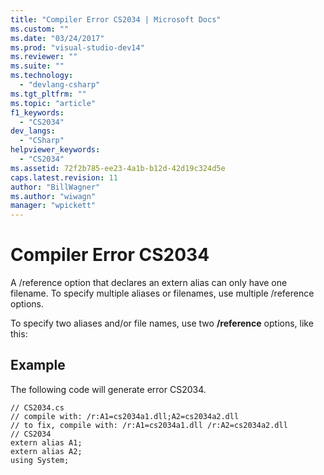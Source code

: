```yaml
---
title: "Compiler Error CS2034 | Microsoft Docs"
ms.custom: ""
ms.date: "03/24/2017"
ms.prod: "visual-studio-dev14"
ms.reviewer: ""
ms.suite: ""
ms.technology: 
  - "devlang-csharp"
ms.tgt_pltfrm: ""
ms.topic: "article"
f1_keywords: 
  - "CS2034"
dev_langs: 
  - "CSharp"
helpviewer_keywords: 
  - "CS2034"
ms.assetid: 72f2b785-ee23-4a1b-b12d-42d19c324d5e
caps.latest.revision: 11
author: "BillWagner"
ms.author: "wiwagn"
manager: "wpickett"
---
```

# Compiler Error CS2034
A /reference option that declares an extern alias can only have one filename. To specify multiple aliases or filenames, use multiple /reference options.  
  
 To specify two aliases and/or file names, use two **/reference** options, like this:  
  
## Example  
 The following code will generate error CS2034.  
  
```  
// CS2034.cs  
// compile with: /r:A1=cs2034a1.dll;A2=cs2034a2.dll  
// to fix, compile with: /r:A1=cs2034a1.dll /r:A2=cs2034a2.dll  
// CS2034  
extern alias A1;  
extern alias A2;  
using System;  
```
